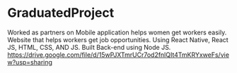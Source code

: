# GraduatedProject
Worked as partners on Mobile application helps women get workers easily. Website that helps workers get job opportunities. Using React Native, React JS, HTML, CSS, AND JS. Built Back-end using Node JS.
https://drive.google.com/file/d/15wPJXTmrUCr7od2fnlQIt4TmKRYxweFs/view?usp=sharing
